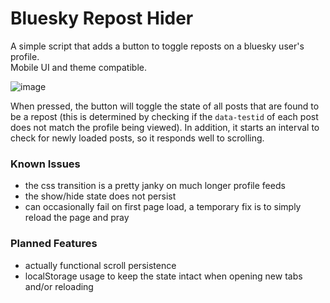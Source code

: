 # Bluesky Repost Hider
A simple script that adds a button to toggle reposts on a bluesky user's profile.<br>
Mobile UI and theme compatible.

![image](https://github.com/user-attachments/assets/ab97c75b-3a94-4b36-bafa-a326f2a61cb2)

When pressed, the button will toggle the state of all posts that are found to be a repost (this is determined by checking if the `data-testid` of each post does not match the profile being viewed). In addition, it starts an interval to check for newly loaded posts, so it responds well to scrolling.

### Known Issues
- the css transition is a pretty janky on much longer profile feeds
- the show/hide state does not persist
- can occasionally fail on first page load, a temporary fix is to simply reload the page and pray

### Planned Features
- actually functional scroll persistence
- localStorage usage to keep the state intact when opening new tabs and/or reloading
